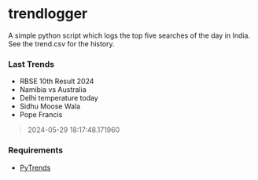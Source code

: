 # trendlogger
A simple python script which logs the top five searches of the day in India.<br>See the trend.csv for the history.<br>

<!-- Last Trends -->
### Last Trends
* RBSE 10th Result 2024
* Namibia vs Australia
* Delhi temperature today
* Sidhu Moose Wala
* Pope Francis
> 2024-05-29 18:17:48.171960

<!-- Requirements -->
### Requirements
* [PyTrends](https://github.com/dreyco676/pytrends)
